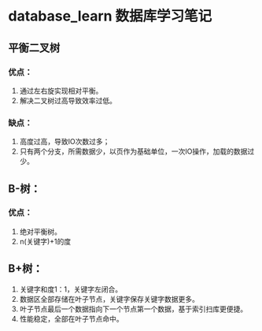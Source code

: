 # database_learn 数据库学习笔记
## 平衡二叉树
### 优点：
  1. 通过左右旋实现相对平衡。
  2. 解决二叉树过高导致效率过低。
### 缺点：
  1. 高度过高，导致IO次数过多；
  2. 只有两个分支，所需数据少，以页作为基础单位，一次IO操作，加载的数据过少。
## B-树：
### 优点：
  1. 绝对平衡树。
  2. n(关键字)+1的度
## B+树：
  1. 关键字和度1：1，关键字左闭合。
  2. 数据区全部存储在叶子节点，关键字保存关键字数据更多。
  3. 叶子节点最后一个数据指向下一个节点第一个数据，基于索引扫库更便捷。
  4. 性能稳定，全部在叶子节点命中。
